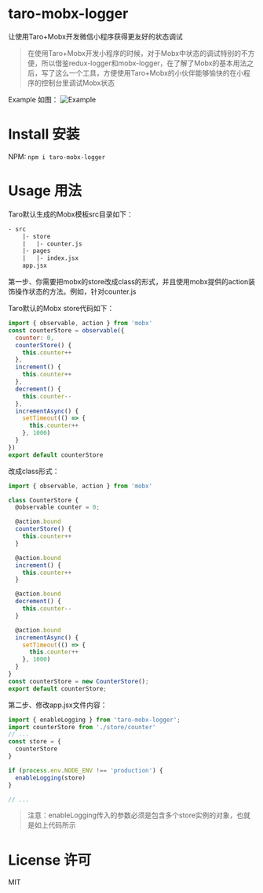 # taro-mobx-logger
让使用Taro+Mobx开发微信小程序获得更友好的状态调试

> 在使用Taro+Mobx开发小程序的时候，对于Mobx中状态的调试特别的不方便，所以借鉴redux-logger和mobx-logger，在了解了Mobx的基本用法之后，写了这么一个工具，方便使用Taro+Mobx的小伙伴能够愉快的在小程序的控制台里调试Mobx状态

Example 如图：
![Example](https://s1.ax1x.com/2020/06/18/NmLzjI.png)

# Install 安装

NPM: `npm i taro-mobx-logger`

# Usage 用法

Taro默认生成的Mobx模板src目录如下：

```html
- src
    |- store
    |   |- counter.js
    |- pages
    |   |- index.jsx
    app.jsx
```

第一步、你需要把mobx的store改成class的形式，并且使用mobx提供的action装饰操作状态的方法。例如，针对counter.js

Taro默认的Mobx store代码如下：

```js
import { observable, action } from 'mobx'
const counterStore = observable({
  counter: 0,
  counterStore() {
    this.counter++
  },
  increment() {
    this.counter++
  },
  decrement() {
    this.counter--
  },
  incrementAsync() {
    setTimeout(() => {
      this.counter++
    }, 1000)
  }
})
export default counterStore
```

改成class形式：

```js
import { observable, action } from 'mobx'

class CounterStore {
  @observable counter = 0;

  @action.bound
  counterStore() {
    this.counter++
  }

  @action.bound
  increment() {
    this.counter++
  }

  @action.bound
  decrement() {
    this.counter--
  }

  @action.bound
  incrementAsync() {
    setTimeout(() => {
      this.counter++
    }, 1000)
  }
}
const counterStore = new CounterStore();
export default counterStore;
```

第二步、修改app.jsx文件内容：

```js
import { enableLogging } from 'taro-mobx-logger';
import counterStore from './store/counter'
// ...
const store = {
  counterStore
}

if (process.env.NODE_ENV !== 'production') {
  enableLogging(store)
}

// ...
```

> 注意：enableLogging传入的参数必须是包含多个store实例的对象，也就是如上代码所示

# License 许可
MIT

